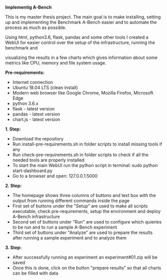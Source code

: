 **Implementig A-Bench**

This is my master thesis project. The main goal is to make installing, setting up and implementing the Benchmark A-Bench easier and to automate the process as much as possible.

Using html, python3.6, flask, pandas and some other tools I created a WebUI for easier control over the setup of the infrastructure, running the benchmark and

visualizing the results in a few charts which gives information about some metrics like CPU, memory and file system usage.

**Pre-requirements:**

*  Internet connection
*  Ubuntu 18.04 LTS (clean install)
*  Modern web browser like Google Chrome, Mozilla Firefox, Microsoft Edge
*  python 3.6.x
*  flask - latest version
*  pandas - latest version
*  chart.js - latest version

**1. Step:**

* Download the repository
* Run install-pre-requirements.sh in folder scripts to install missing tools if any
* Run check-pre-requirements.sh in folder scripts to check if all the needed tools are properly installed
* To start the main WebUI run the python script in terminal: sudo python start-dashboard.py
* Go to a browser and open: 127.0.0.1:5000

**2. Step:**

* The homepage shows three columns of buttons and text box with the output from running different commands inside the page
* First set of buttons under the "Setup" are used to  make all scripts executable, check pre-requirements, setup the environment and deploy A-Bench infrastructure
* Second set of buttons under "Run" are used to configure which quieries to be run and to run a sample A-Bench experiment
* Third set of buttons under "Analyze" are used to prepare the results after running a sample experiment and to analyze them

**3. Step:**
* After successfully running an experiment an experiment#01.zip will be saved
* Once this is done, click on the button "prepare results" so that all charts can be filled with data
